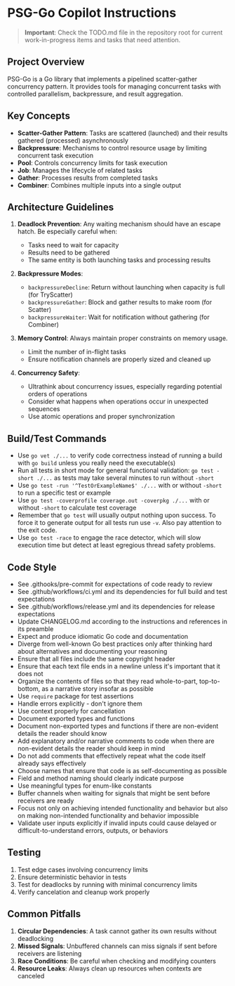 # PSG-Go Copilot Instructions

> **Important**: Check the TODO.md file in the repository root for current work-in-progress items and tasks that need attention.

## Project Overview
PSG-Go is a Go library that implements a pipelined scatter-gather concurrency pattern. It provides tools for managing concurrent tasks with controlled parallelism, backpressure, and result aggregation.

## Key Concepts
- **Scatter-Gather Pattern**: Tasks are scattered (launched) and their results gathered (processed) asynchronously
- **Backpressure**: Mechanisms to control resource usage by limiting concurrent task execution
- **Pool**: Controls concurrency limits for task execution
- **Job**: Manages the lifecycle of related tasks
- **Gather**: Processes results from completed tasks
- **Combiner**: Combines multiple inputs into a single output

## Architecture Guidelines
1. **Deadlock Prevention**: Any waiting mechanism should have an escape hatch. Be especially careful when:
   - Tasks need to wait for capacity
   - Results need to be gathered
   - The same entity is both launching tasks and processing results

2. **Backpressure Modes**:
   - `backpressureDecline`: Return without launching when capacity is full (for TryScatter)
   - `backpressureGather`: Block and gather results to make room (for Scatter)
   - `backpressureWaiter`: Wait for notification without gathering (for Combiner)

3. **Memory Control**: Always maintain proper constraints on memory usage. 
   - Limit the number of in-flight tasks
   - Ensure notification channels are properly sized and cleaned up

4. **Concurrency Safety**:
   - Ultrathink about concurrency issues, especially regarding potential orders of operations
   - Consider what happens when operations occur in unexpected sequences
   - Use atomic operations and proper synchronization

## Build/Test Commands
- Use `go vet ./...` to verify code correctness instead of running a build with `go build` unless you really need the executable(s)
- Run all tests in short mode for general functional validation: `go test -short ./...` as tests may take several minutes to run without `-short`
- Use `go test -run '^TestOrExampleName$' ./...` with or without `-short` to run a specific test or example
- Use `go test -coverprofile coverage.out -coverpkg ./...` with or without `-short` to calculate test coverage
- Remember that `go test` will usually output nothing upon success. To force it to generate output for all tests run use `-v`. Also pay attention to the exit code.
- Use `go test -race` to engage the race detector, which will slow execution time but detect at least egregious thread safety problems.

## Code Style
- See .githooks/pre-commit for expectations of code ready to review
- See .github/workflows/ci.yml and its dependencies for full build and test expectations
- See .github/workflows/release.yml and its dependencies for release expectations
- Update CHANGELOG.md according to the instructions and references in its preamble
- Expect and produce idiomatic Go code and documentation
- Diverge from well-known Go best practices only after thinking hard about alternatives and documenting your reasoning
- Ensure that all files include the same copyright header
- Ensure that each text file ends in a newline unless it's important that it does not  
- Organize the contents of files so that they read whole-to-part, top-to-bottom, as a narrative story insofar as possible
- Use `require` package for test assertions
- Handle errors explicitly - don't ignore them
- Use context properly for cancellation
- Document exported types and functions
- Document non-exported types and functions if there are non-evident details the reader should know
- Add explanatory and/or narrative comments to code when there are non-evident details the reader should keep in mind
- Do not add comments that effectively repeat what the code itself already says effectively
- Choose names that ensure that code is as self-documenting as possible
- Field and method naming should clearly indicate purpose
- Use meaningful types for enum-like constants
- Buffer channels when waiting for signals that might be sent before receivers are ready
- Focus not only on achieving intended functionality and behavior but also on making non-intended functionality and behavior impossible
- Validate user inputs explicitly if invalid inputs could cause delayed or difficult-to-understand errors, outputs, or behaviors 

## Testing
1. Test edge cases involving concurrency limits
2. Ensure deterministic behavior in tests
3. Test for deadlocks by running with minimal concurrency limits
4. Verify cancelation and cleanup work properly

## Common Pitfalls
1. **Circular Dependencies**: A task cannot gather its own results without deadlocking
2. **Missed Signals**: Unbuffered channels can miss signals if sent before receivers are listening
3. **Race Conditions**: Be careful when checking and modifying counters
4. **Resource Leaks**: Always clean up resources when contexts are canceled
